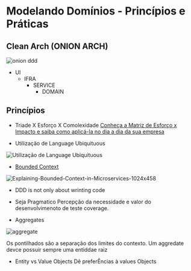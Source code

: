 # Modelando Domínios - Princípios e Práticas 

## Clean Arch (ONION ARCH)

![onion ddd](https://github.com/alexfariakof/Tecnologia-.NET-CSHARP-23E4_1/assets/42475620/5d19ab29-b091-41be-88d5-3a1a3b3b7261)

* UI
  - IFRA
    * SERVICE
      -  DOMAIN


## Princípios 

* Triade X Esforço X Comolexidade
[Conheça a Matriz de Esforço x Impacto e saiba como aplicá-la no dia a dia da sua empresa](https://rockcontent.com/br/blog/matriz-de-esforco-x-impacto/)

* Utilização de Language Ubiquituous
  
![Utilização de Language Ubiquituous](https://github.com/alexfariakof/Tecnologia-.NET-CSHARP-23E4_1/assets/42475620/c6c6ddc9-45eb-4407-8a98-79bbc675eaba)

* [Bounded Context](https://www.kindsonthegenius.com/microservices/explaining-bounded-context-in-microservices)

![Explaining-Bounded-Context-in-Microservices-1024x458](https://github.com/alexfariakof/Tecnologia-.NET-CSHARP-23E4_1/assets/42475620/ad1aaa71-4d66-466a-9331-cc991b894249)

 
* DDD is not only about wrinting code  

* Seja Pragmatico
   Percepção da necessidade e valor do desenvolvimenoto de teste coverage.

* Aggregates

![aggregate](https://github.com/alexfariakof/Tecnologia-.NET-CSHARP-23E4_1/assets/42475620/97df809c-c173-4e0c-9bee-643bdb80ccbd)

Os pontilhados são a separação dos limites do contexto. 
Um aggredate devce possuir sempre uma entiddae raiz 

* Entity vs Value Objects 
  Dê preferÊncias à values Objects
